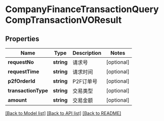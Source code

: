 # CompanyFinanceTransactionQueryCompTransactionVOResult

## Properties
Name | Type | Description | Notes
------------ | ------------- | ------------- | -------------
**requestNo** | **string** | 请求号 | [optional] 
**requestTime** | **string** | 请求时间 | [optional] 
**p2fOrderId** | **string** | P2F订单号 | [optional] 
**transactionType** | **string** | 交易类型 | [optional] 
**amount** | **string** | 交易金额 | [optional] 

[[Back to Model list]](../README.md#documentation-for-models) [[Back to API list]](../README.md#documentation-for-api-endpoints) [[Back to README]](../README.md)


